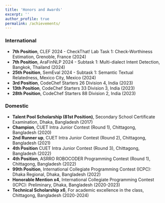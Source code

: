 ```yaml
---
title: 'Honors and Awards'
excerpt: ''
author_profile: true
permalink: /achievements/
---
```



### International

- **7th Position**, CLEF 2024 - CheckThat! Lab Task 1: Check-Worthiness Estimation, Grenoble, France (2024)
- **7th Position**, AraFinNLP 2024 - Subtask 1: Multi-dialect Intent Detection, Bangkok, Thailand (2024)
- **25th Position**, SemEval 2024 - Subtask 1: Semantic Textual Relatedness, Mexico City, Mexico (2024)
- **3rd Position**, CodeChef Starters 26 Division 4, India (2023)
- **13th Position**, CodeChef Starters 33 Division 3, India (2023)
- **28th Position**, CodeChef Starters 88 Division 2, India (2023)

### Domestic

- **Talent Pool Scholarship (81st Position)**, Secondary School Certificate Examination, Dhaka, Bangladesh (2017)
- **Champion**, CUET Intra Junior Contest (Round 1), Chittagong, Bangladesh (2020)
- **2nd Runner up**, CUET Intra Junior Contest (Round 2), Chittagong, Bangladesh (2021)
- **4th Position** CUET Intra Junior Contest (Round 3), Chittagong, Bangladesh (2022)
- **4th Position**, ASRRO ROBOCODER Programming Contest (Round 1), Chittagong, Bangladesh (2022)
- **99th Position**, International Collegiate Programming Contest (ICPC): Dhaka Regional, Dhaka, Bangladesh (2022)
- **Honorable Mention x4**, International Collegiate Programming Contest (ICPC): Preliminary, Dhaka, Bangladesh (2020-2023)
- **Technical Scholarship x6**, For academic excellence in the class, Chittagong, Bangladesh (2020-2024)
